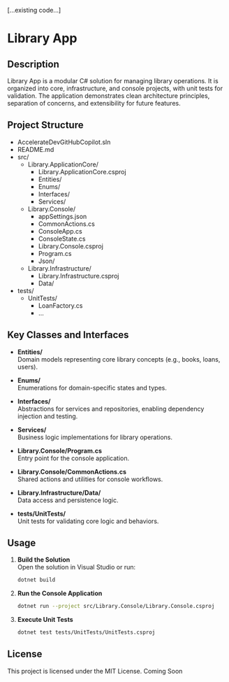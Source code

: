 [...existing code...]
# Library App

## Description

Library App is a modular C# solution for managing library operations. It is organized into core, infrastructure, and console projects, with unit tests for validation. The application demonstrates clean architecture principles, separation of concerns, and extensibility for future features.

## Project Structure

- AccelerateDevGitHubCopilot.sln
- README.md
- src/
	- Library.ApplicationCore/
		- Library.ApplicationCore.csproj
		- Entities/
		- Enums/
		- Interfaces/
		- Services/
	- Library.Console/
		- appSettings.json
		- CommonActions.cs
		- ConsoleApp.cs
		- ConsoleState.cs
		- Library.Console.csproj
		- Program.cs
		- Json/
	- Library.Infrastructure/
		- Library.Infrastructure.csproj
		- Data/
- tests/
	- UnitTests/
		- LoanFactory.cs
		- ...

## Key Classes and Interfaces

- **Entities/**  
	Domain models representing core library concepts (e.g., books, loans, users).

- **Enums/**  
	Enumerations for domain-specific states and types.

- **Interfaces/**  
	Abstractions for services and repositories, enabling dependency injection and testing.

- **Services/**  
	Business logic implementations for library operations.

- **Library.Console/Program.cs**  
	Entry point for the console application.

- **Library.Console/CommonActions.cs**  
	Shared actions and utilities for console workflows.

- **Library.Infrastructure/Data/**  
	Data access and persistence logic.

- **tests/UnitTests/**  
	Unit tests for validating core logic and behaviors.

## Usage

1. **Build the Solution**  
	 Open the solution in Visual Studio or run:
	 ```sh
	 dotnet build
	 ```

2. **Run the Console Application**  
	 ```sh
	 dotnet run --project src/Library.Console/Library.Console.csproj
	 ```

3. **Execute Unit Tests**  
	 ```sh
	 dotnet test tests/UnitTests/UnitTests.csproj
	 ```

## License

This project is licensed under the MIT License.
Coming Soon
